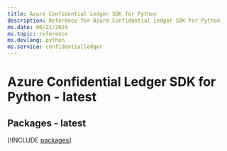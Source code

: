 ```yaml
---
title: Azure Confidential Ledger SDK for Python
description: Reference for Azure Confidential Ledger SDK for Python
ms.date: 06/21/2024
ms.topic: reference
ms.devlang: python
ms.service: confidentialledger
---
```

# Azure Confidential Ledger SDK for Python - latest
## Packages - latest
[!INCLUDE [packages](confidential-ledger-index.md)]